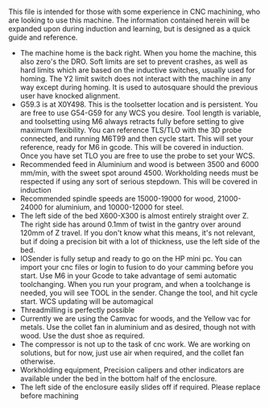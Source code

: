 


This file is intended for those with some experience in CNC machining, who are looking to use this machine. The information contained herein will be expanded upon during induction and learning, but is designed as a quick guide and reference.

- The machine home is the back right. When you home the machine, this also zero's the DRO. Soft limits are set to prevent crashes, as well as hard limits which are based on the inductive switches, usually used for homing. The Y2 limit switch does not interact with the machine in any way except during homing. It is used to autosquare should the previous user have knocked alignment. 
- G59.3 is at X0Y498. This is the toolsetter location and is persistent. You are free to use G54-G59 for any WCS you desire. Tool length is variable, and toolsetting using M6 always retracts fully before setting to give maximum flexibility. You can reference TLS/TLO with the 3D probe connected, and running M6T99 and then cycle start. This will set your reference, ready for M6 in gcode. This will be covered in induction. Once you have set TLO you are free to use the probe to set your WCS.
- Recommended feed in Aluminium and wood is between 3500 and 6000 mm/min, with the sweet spot around 4500. Workholding needs must be respected if using any sort of serious stepdown. This will be covered in induction
- Recommended spindle speeds are 15000-19000 for wood, 21000-24000 for aluminium, and 10000-12000 for steel.
- The left side of the bed X600-X300 is almost entirely straight over Z. The right side has around 0.1mm of twist in the gantry over around 120mm of Z travel. If you don't know what this means, it's not relevant, but if doing a precision bit with a lot of  thickness, use the left side of the bed. 
- IOSender is fully setup and ready to go on the HP mini pc. You can import your cnc files or login to fusion to do your camming before you start. Use M6 in your Gcode to take advantage of semi automatic toolchanging. When you run your program, and when a toolchange is needed, you will see TOOL in the sender. Change the tool, and hit cycle start. WCS updating will be automagical
- Threadmilling is perfectly possible 
- Currently we are using the Camvac for woods, and the Yellow vac for metals. Use the collet fan in aluminium and as desired, though not with wood. Use the dust shoe as required. 
- The compressor is not up to the task of cnc work. We are working on solutions, but for now, just use air when required, and the collet fan otherwise. 
-  Workholding equipment, Precision calipers and other indicators are available under the bed in the bottom half of the enclosure. 
- The left side of the enclosure easily slides off if required. Please replace before machining
